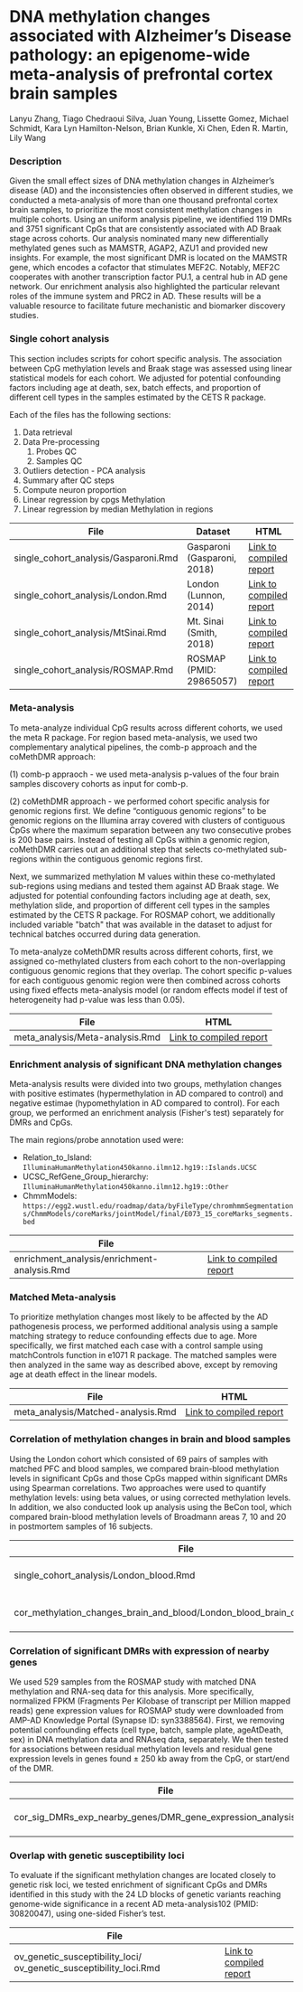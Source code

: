 # DNA methylation changes associated with Alzheimer’s Disease pathology: an epigenome-wide meta-analysis of prefrontal cortex brain samples

Lanyu Zhang, Tiago Chedraoui Silva, Juan Young, Lissette Gomez, Michael Schmidt, Kara Lyn Hamilton-Nelson, Brian Kunkle, Xi Chen, Eden R. Martin, Lily Wang

### Description

Given the small effect sizes of DNA methylation changes in Alzheimer’s disease (AD) 
and the inconsistencies often observed in different studies, we conducted a 
meta-analysis of more than one thousand prefrontal cortex brain samples, 
to prioritize the most consistent methylation changes in multiple cohorts. 
Using an uniform analysis pipeline, we identified 119 DMRs and 3751 significant CpGs 
that are consistently associated with AD Braak stage across cohorts. 
Our analysis nominated many new differentially methylated genes such as MAMSTR, AGAP2, AZU1 and provided new insights. 
For example, the most significant DMR is located on the MAMSTR gene, which encodes a cofactor that stimulates MEF2C. 
Notably, MEF2C cooperates with another transcription factor PU.1, a central hub in AD gene network. 
Our enrichment analysis also highlighted the particular relevant roles of the immune system and PRC2 in AD. 
These results will be a valuable resource to facilitate future mechanistic and biomarker discovery studies. 

### Single cohort analysis

This section includes scripts for cohort specific analysis. 
The association between CpG methylation levels and Braak stage was assessed using 
linear statistical models for each cohort. We adjusted for potential confounding 
factors including age at death, sex, batch effects, and proportion of different 
cell types in the samples estimated by the CETS R package. 

Each of the files has the following sections:

1. Data retrieval 
2. Data Pre-processing
    1. Probes QC
    2. Samples QC
3. Outliers detection - PCA analysis
4. Summary after QC steps
5. Compute neuron proportion
6. Linear regression by cpgs Methylation
7. Linear regression by  median Methylation in regions


| File                 | Dataset | HTML |
|----------------------|-------------|-------------| 
| single_cohort_analysis/Gasparoni.Rmd        |   Gasparoni (Gasparoni, 2018) | [Link to compiled report](https://www.dropbox.com/s/1nfwh6i73rq8836/Gasparoni.html?dl=0)|
| single_cohort_analysis/London.Rmd           |   London (Lunnon, 2014)    | [Link to compiled report](https://www.dropbox.com/s/t56dakqkzxygbhm/London.html?dl=0)|
| single_cohort_analysis/MtSinai.Rmd          |   Mt. Sinai (Smith, 2018)  | [Link to compiled report](https://www.dropbox.com/s/s2r4143u3yp94yq/MtSinai.html?dl=0)|
| single_cohort_analysis/ROSMAP.Rmd           |   ROSMAP (PMID: 29865057)    | [Link to compiled report](https://www.dropbox.com/s/68qrntnh2knskgz/ROSMAP.html?dl=0)|

### Meta-analysis 

To meta-analyze individual CpG results across different cohorts, we used the meta R package. 
For region based meta-analysis, we used two complementary analytical pipelines, 
the comb-p approach and the coMethDMR approach: 

(1) comb-p appraoch - we used meta-analysis p-values of the four brain samples discovery cohorts as input for comb-p. 

(2) coMethDMR approach - we performed cohort specific analysis for genomic regions first. 
We define “contiguous genomic regions” to be genomic regions on the Illumina array covered 
with clusters of contiguous CpGs where the maximum separation between any two consecutive 
probes is 200 base pairs. Instead of testing all CpGs within a genomic region, 
coMethDMR carries out an additional step that selects co-methylated sub-regions 
within the contiguous genomic regions first. 
 
Next, we summarized methylation M values within these co-methylated sub-regions 
using medians and tested them against AD Braak stage. We adjusted for potential 
confounding factors including age at death, sex, methylation slide, and proportion 
of different cell types in the samples estimated by the CETS R package. 
For ROSMAP cohort, we additionally included variable "batch" that was available 
in the dataset to adjust for technical batches occurred during data generation.    

To meta-analyze coMethDMR results across different cohorts, first, 
we assigned co-methylated clusters from each cohort to the non-overlapping 
contiguous genomic regions that they overlap. The cohort specific p-values for 
each contiguous genomic region were then combined across cohorts using fixed 
effects meta-analysis model (or random effects model if test of heterogeneity had p-value was less than 0.05). 

| File                 | HTML |
|----------------------|----------------------|
| meta_analysis/Meta-analysis.Rmd | [Link to compiled report](https://www.dropbox.com/s/bxmhizaz11tyog7/Meta-analysis.html?dl=0)|


### Enrichment analysis of significant DNA methylation changes 

Meta-analysis results were divided into two groups, methylation changes with positive estimates 
(hypermethylation in AD compared to control) and negative estimae (hypomethylation in AD compared to control). 
For each group, we performed an enrichment analysis (Fisher's test) separately for DMRs and CpGs. 

The main regions/probe annotation used were: 

- Relation_to_Island: `IlluminaHumanMethylation450kanno.ilmn12.hg19::Islands.UCSC`
- UCSC_RefGene_Group_hierarchy: `IlluminaHumanMethylation450kanno.ilmn12.hg19::Other`
- ChmmModels: `https://egg2.wustl.edu/roadmap/data/byFileType/chromhmmSegmentations/ChmmModels/coreMarks/jointModel/final/E073_15_coreMarks_segments.bed`

| File                 |                      | 
|----------------------|----------------------|
| enrichment_analysis/enrichment-analysis.Rmd | [Link to compiled report](https://www.dropbox.com/s/nihkeulqz7ifk9y/enrichment-analysis.html?dl=0)|

### Matched Meta-analysis

To prioritize methylation changes most likely to be affected by the 
AD pathogenesis process, we performed additional analysis using a sample 
matching strategy to reduce confounding effects due to age. 
More specifically, we first matched each case with a control sample using matchControls 
function in e1071 R package. 
The matched samples were then analyzed in the same way as described above, 
except by removing age at death effect in the linear models. 

| File                 | HTML |
|----------------------|----------------------|
| meta_analysis/Matched-analysis.Rmd | [Link to compiled report](https://www.dropbox.com/s/zl0lavf5njx27t1/Matched-analysis.html?dl=0)|

### Correlation of methylation changes in brain and blood samples

Using the London cohort which consisted of 69 pairs of samples with matched PFC and blood samples, 
we compared brain-blood methylation levels in significant CpGs and those CpGs mapped within significant DMRs using Spearman correlations. 
Two approaches were used to quantify methylation levels: using beta values, or using corrected methylation levels. 
In addition, we also conducted look up analysis using the BeCon tool, which compared 
brain-blood methylation levels of Broadmann areas 7, 10 and 20 in postmortem samples of 16 subjects. 

| File                 |    HTML                  | 
|----------------------|----------------------|
| single_cohort_analysis/London_blood.Rmd     | [Link to compiled report](https://www.dropbox.com/s/xgv7err1j9sxkfa/London_blood.html?dl=0)|
| cor_methylation_changes_brain_and_blood/London_blood_brain_correlation.Rmd | [Link to compiled report](https://www.dropbox.com/s/ske24n7nt7lcplw/London_blood_brain_correlation.html?dl=0)|

### Correlation of significant DMRs with expression of nearby genes

We used 529 samples from the ROSMAP study with matched DNA methylation and RNA-seq data for this analysis. 
More specifically, normalized FPKM (Fragments Per Kilobase of transcript per Million mapped reads) 
gene expression values for ROSMAP study were downloaded from AMP-AD Knowledge Portal (Synapse ID: syn3388564). First, we removing potential confounding effects (cell type, batch, sample plate, ageAtDeath, sex) in DNA methylation data and RNAseq data, separately. We then tested for associations between residual methylation levels and residual gene expression levels in genes found ± 250 kb away from the CpG, or start/end of the DMR. 

| File                 |                      | 
|----------------------|----------------------|
| cor_sig_DMRs_exp_nearby_genes/DMR_gene_expression_analysis.Rmd | [Link to compiled report](https://www.dropbox.com/s/3xve92w88y7qtie/DMR_gene_expression_analysis.html?dl=0)|

### Overlap with genetic susceptibility loci

To evaluate if the significant methylation changes are located closely to genetic risk loci, 
we tested enrichment of significant CpGs and DMRs identified in this study with the 
24 LD blocks of genetic variants reaching genome-wide significance in a 
recent AD meta-analysis102 (PMID: 30820047), using one-sided Fisher’s test. 

| File                 |                      | 
|----------------------|----------------------|
|  ov_genetic_susceptibility_loci/ ov_genetic_susceptibility_loci.Rmd | [Link to compiled report](https://www.dropbox.com/s/6neb5tsyk9tc4sj/overlap_genetic_susceptibility_loci.html?dl=0)|



